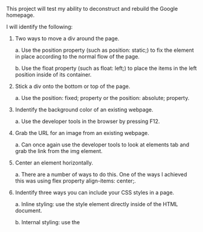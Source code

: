 This project will test my ability to deconstruct and rebuild the Google homepage. 


I will identify the following:

1. Two ways to move a div around the page.
   
    a. Use the position property (such as position: static;) to fix the element in place according to the normal flow of the page.
   
    b. Use the float property (such as float: left;) to place the items in the left position inside of its container.

2. Stick a div onto the bottom or top of the page.

    a. Use the position: fixed; property or the position: absolute; property.

3. Indentify the background color of an existing webpage.

    a. Use the developer tools in the browser by pressing F12.

4. Grab the URL for an image from an existing webpage.

    a. Can once again use the developer tools to look at elements tab and grab the link from the img element.

5. Center an element horizontally.

    a. There are a number of ways to do this. One of the ways I achieved this was using flex property align-items: center;.

6. Indentify three ways you can include your CSS styles in a page.

    a. Inline styling: use the style element directly inside of the HTML document.
    
    b. Internal styling: use the <style> element in the <head> section of the HTML document.
    
    c. External styling: <link> to an external CSS stylesheet within the HTML document.

7. Understand how to use classes and ids to target CSS at specific elements on a page.
    
    a. Class attributes in HTML are denoted with the '.' in CSS. For example, if I wanted to make the class of 'class="navigation"' in my HTML document, I would target that element with '.navigation' in CSS. 
    
    b. Id attributes in HTML are denoted with the '#' in CSS. If I used the id of 'id="navigation"', I would target that element with '#navigation' in CSS.

8. Build a very basic form (even if it doesn't go anywhere).

    a. The <form> element is used in HTML to make a basic form. 